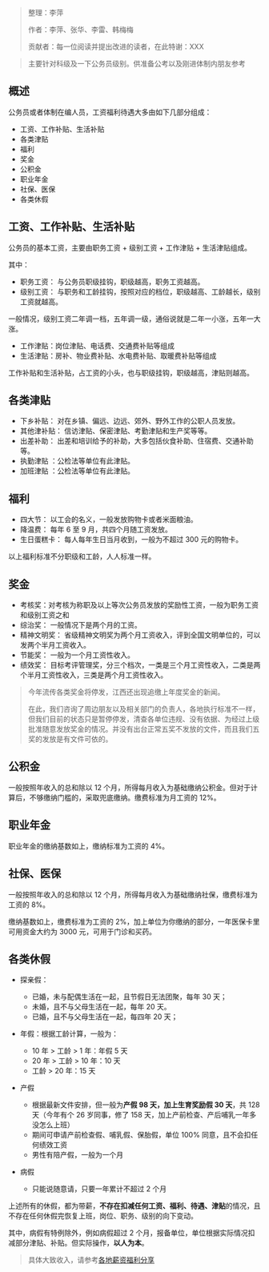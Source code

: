 > 整理：李萍
>
> 作者：李萍、张华、李雷、韩梅梅
>
> 贡献者：每一位阅读并提出改进的读者，在此特谢：XXX

> 主要针对科级及一下公务员级别。供准备公考以及刚进体制内朋友参考

## 概述

公务员或者体制在编人员，工资福利待遇大多由如下几部分组成：

* 工资、工作补贴、生活补贴
* 各类津贴
* 福利
* 奖金
* 公积金
* 职业年金
* 社保、医保
* 各类休假

## **工资**、工作补贴、生活补贴

公务员的基本工资，主要由职务工资 + 级别工资 + 工作津贴 + 生活津贴组成。

其中：

* 职务工资： 与公务员职级挂钩，职级越高，职务工资越高。
* 级别工资： 与职务和工龄挂钩，按照对应的档位，职级越高、工龄越长，级别工资就越高。

一般情况，级别工资二年调一档，五年调一级，通俗说就是二年一小涨，五年一大涨。

* 工作津贴：岗位津贴、电话费、交通费补贴等组成
* 生活津贴：房补、物业费补贴、水电费补贴、取暖费补贴等组成

工作补贴和生活补贴，占工资的小头，也与职级挂钩，职级越高，津贴则越高。

## **各类津贴**

* 下乡补贴： 对在乡镇、偏远、边远、郊外、野外工作的公职人员发放。
* 其他津补贴： 信访津贴、保密津贴、考勤津贴和生产奖等等。
* 出差补助： 出差和培训给予的补助，大多包括伙食补助、住宿费、交通补助等。
* 执勤津贴 ：公检法等单位有此津贴。
* 加班津贴 ：公检法等单位有此津贴。

## **福利**

* 四大节： 以工会的名义，一般发放购物卡或者米面粮油。
* 降温费： 每年 6 至 9 月，共四个月随工资发放。
* 生日蛋糕卡： 每人每年生日当月收到，一般为不超过 300 元的购物卡。

以上福利标准不分职级和工龄，人人标准一样。

## **奖金**

* 考核奖：对考核为称职及以上等次公务员发放的奖励性工资，一般为职务工资和级别工资之和
* 综治奖： 一般情况下是两个月的工资。
* 精神文明奖： 省级精神文明奖为两个月工资收入，评到全国文明单位的，可以发两个半月工资收入。
* 节能奖： 一般为一个月工资性收入。
* 绩效奖： 目标考评管理奖，分三个档次，一类是三个月工资性收入，二类是两个半月工资性收入，三类是两个月工资性收入。

> 今年流传各类奖金将停发，江西还出现追缴上年度奖金的新闻。
>
> 在此，我们咨询了周边朋友以及相关部门的负责人，各地执行标准不一样，但我们目前的状态只是暂停停发，清查各单位违规、没有依据、为经过上级批准随意发放奖金的情况。并没有出台正常五奖不发放的文件，而且我们五奖的发放是有文件可依的。

## **公积金**

一般按照年收入的总和除以 12 个月，所得每月收入为基础缴纳公积金。但对于计算后，不够缴纳门槛的，采取兜底缴纳。缴费标准为月工资的 12%。

## 职业年金

职业年金的缴纳基数如上，缴纳标准为工资的 4%。

## **社保**、医保

一般按照年收入的总和除以 12 个月，所得每月收入为基础缴纳社保，缴费标准为工资的 8%。

缴纳基数如上，缴费标准为工资的 2%，加上单位为你缴纳的部分，一年医保卡里可用资金大约为 3000 元，可用于门诊和买药。

## 各类休假

* 探亲假：

  * 已婚，未与配偶生活在一起，且节假日无法团聚，每年 30 天；
  * 未婚，且不与父母生活在一起，每年 20 天。
  * 已婚，且不与父母生活在一起，每四年 20 天；
* 年假：根据工龄计算，一般为：

  * 10 年 > 工龄 > 1 年：年假 5 天
  * 20 年 > 工龄 > 10 年：10 天
  * 工龄 > 20 年：15 天
* 产假

  * 根据最新文件安排，但一般为**产假 98 天，加上生育奖励假 30 天**，共 128 天（今年有个 26 岁同事，修了 158 天，加上产前检查、产后哺乳一年多没怎么上班）
  * 期间可申请产前检查假、哺乳假、保胎假，单位 100% 同意，且不会扣任何绩效工资
  * 男性有陪产假，一般为一个月
* 病假

  * 只能说随意请，只要一年累计不超过 2 个月

上述所有的休假，都为带薪，**不存在扣减任何工资、福利、待遇、津贴**的情况，且不存在任何休假完恢复上班，岗位、职务、级别的向下变动。

其中，病假有特例除外，例如病假超过 2 个月，报备单位，单位根据实际情况扣减部分津贴、补贴。但实际操作，**以人为本**。

> 具体大致收入，请参考[各地薪资福利分享](https://github.com/miss-mumu/developer2gwy/wiki/%E5%90%84%E5%9C%B0%E8%96%AA%E8%B5%84%E7%A6%8F%E5%88%A9%E5%BE%85%E9%81%87%E5%88%86%E4%BA%AB%EF%BC%88%E6%B5%8B%E8%AF%95%EF%BC%89)